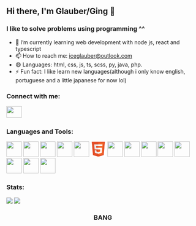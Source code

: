 ## Hi there, I'm Glauber/Ging 👋

### I like to solve problems using programming ^^

- 🌱 I’m currently learning web development with node js, react and typescript
- 📫 How to reach me: iceglauber@outlook.com
- 😄 Languages: html, css, js, ts, scss, py, java, php.
- ⚡ Fun fact: I like learn new languages(although i only know english, portuguese and a little japanese for now lol)

### Connect with me:
<a href='https://www.linkedin.com/in/glauber-bispo-cruz-carvalho-963845218/' target='_blank'>
  <img src="https://cdn.jsdelivr.net/gh/devicons/devicon/icons/linkedin/linkedin-original.svg" height="30" width="40"/>
</a>

### Languages and Tools:
<p align='left'>
  <img src="https://cdn.jsdelivr.net/gh/devicons/devicon/icons/css3/css3-original.svg" width="40" height="40" />
  <img src="https://cdn.jsdelivr.net/gh/devicons/devicon/icons/docker/docker-plain.svg" width="40" height="40" />
  <img src="https://cdn.jsdelivr.net/gh/devicons/devicon/icons/express/express-original.svg" width="40" height="40" />
  <img src="https://cdn.jsdelivr.net/gh/devicons/devicon/icons/flask/flask-original.svg" width="40" height="40" />
  <img src="https://cdn.jsdelivr.net/gh/devicons/devicon/icons/git/git-original.svg" width="40" height="40" />
  <img src="https://raw.githubusercontent.com/devicons/devicon/master/icons/html5/html5-original.svg" width="40" height="40" />
  <img src="https://raw.githubusercontent.com/jmnote/z-icons/master/svg/javascript.svg" width="40" height="40" />
  <img src="https://cdn.jsdelivr.net/gh/devicons/devicon/icons/mongodb/mongodb-original.svg" width="40" height="40" />
  <img src="https://cdn.jsdelivr.net/gh/devicons/devicon/icons/nodejs/nodejs-original.svg" width="40" height="40" />
  <img src="https://cdn.jsdelivr.net/gh/devicons/devicon/icons/postgresql/postgresql-original.svg" width="40" height="40" />
  <img src="https://cdn.jsdelivr.net/gh/devicons/devicon/icons/python/python-original.svg" width="40" height="40" />
  <img src="https://cdn.jsdelivr.net/gh/devicons/devicon/icons/react/react-original.svg" width="40" height="40" />
  <img src="https://cdn.jsdelivr.net/gh/devicons/devicon/icons/sass/sass-original.svg" width="40" height="40" />
  <img src="https://cdn.jsdelivr.net/gh/devicons/devicon/icons/typescript/typescript-original.svg" width="40" height="40" />
</p>

### Stats:
<p>
  <img src='https://github-readme-stats.vercel.app/api/top-langs/?username=Ging123&theme=tokyonight'>
  <img src='https://github-readme-stats.vercel.app/api?username=Ging123&&show_icons=true&icon_color=bb2acf&text_color=daf7dc&theme=tokyonight'>
</p>

### <p align='center'>BANG</p>

